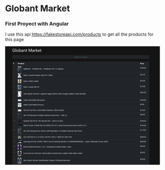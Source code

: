# Globant Market

### First Proyect with Angular

I use this api https://fakestoreapi.com/products
to get all the products for this page

![page](./src/assets/pageGlobantMarket.jpg)
